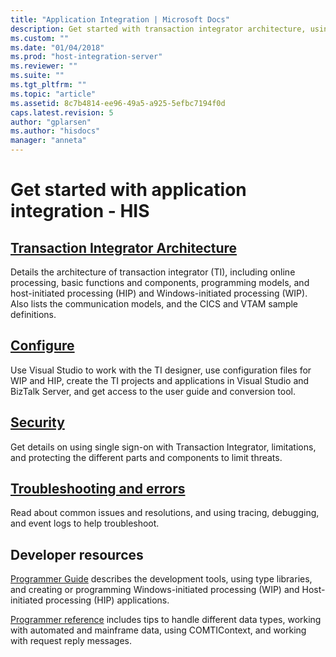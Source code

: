 ```yaml
---
title: "Application Integration | Microsoft Docs"
description: Get started with transaction integrator architecture, using the TI designer and configuring WIP and HIP, using single sign-on for security, common issues and resolutions, and the development tools and data types - Host Integration Server (HIS) 
ms.custom: ""
ms.date: "01/04/2018"
ms.prod: "host-integration-server"
ms.reviewer: ""
ms.suite: ""
ms.tgt_pltfrm: ""
ms.topic: "article"
ms.assetid: 8c7b4814-ee96-49a5-a925-5efbc7194f0d
caps.latest.revision: 5
author: "gplarsen"
ms.author: "hisdocs"
manager: "anneta"
---
```

# Get started with application integration - HIS

## [Transaction Integrator Architecture](transaction-integrator-architecture1.md)  
Details the architecture of transaction integrator (TI), including online processing, basic functions and components, programming models, and host-initiated processing (HIP) and Windows-initiated processing (WIP). Also lists the communication models, and the CICS and VTAM sample definitions.

## [Configure](application-integration-configuration-2.md)
Use Visual Studio to work with the TI designer, use configuration files for WIP and HIP, create the TI projects and applications in Visual Studio and BizTalk Server, and get access to the user guide and conversion tool. 

## [Security](application-integration-security-2.md)
Get details on using single sign-on with Transaction Integrator, limitations, and protecting the different parts and components to limit threats.

## [Troubleshooting and errors](application-integration-troubleshooting-2.md)
Read about common issues and resolutions, and using tracing, debugging, and event logs to help troubleshoot. 

## Developer resources

[Programmer Guide](application-integration-programmer’s-guide2.md) describes the development tools, using type libraries, and creating or programming Windows-initiated processing (WIP) and Host-initiated processing (HIP) applications. 

[Programmer reference](application-integration-programmer-s-reference2.md) includes tips to handle different data types, working with automated and mainframe data, using COMTIContext, and working with request reply messages. 
